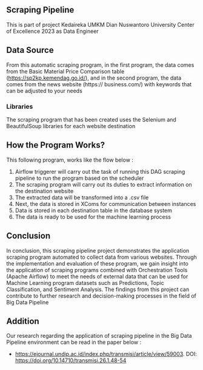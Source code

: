 ## Scraping Pipeline
This is part of project Kedaireka UMKM Dian Nuswantoro University Center of Excellence 2023 as Data Engineer

## Data Source
From this automatic scraping program, in the first program, the data comes from the Basic Material Price Comparison table (https://sp2kp.kemendag.go.id/), and in the second program, the data comes from the news website (https:// business.com/) with keywords that can be adjusted to your needs

### Libraries
The scraping program that has been created uses the Selenium and BeautifulSoup libraries for each website destination

## How the Program Works?
This following program, works like the flow below :
1. Airflow triggerer will carry out the task of running this DAG scraping pipeline to run the program based on the scheduler
2. The scraping program will carry out its duties to extract information on the destination website
3. The extracted data will be transformed into a .csv file
4. Next, the data is stored in XComs for communication between instances
5. Data is stored in each destination table in the database system
6. The data is ready to be used for the machine learning process

## Conclusion
In conclusion, this scraping pipeline project demonstrates the application scraping program automated to collect data from various websites. Through the implementation and evaluation of these program, we gain insight into the application of scraping programs combined with Orchestration Tools (Apache Airflow) to meet the needs of external data that can be used for Machine Learning program datasets such as Predictions, Topic Classification, and Sentiment Analysis. The findings from this project can contribute to further research and decision-making processes in the field of Big Data Pipeline

## Addition
Our research regarding the application of scraping pipeline in the Big Data Pipeline environment can be read in the paper below :
- https://ejournal.undip.ac.id/index.php/transmisi/article/view/59003. DOI: https://doi.org/10.14710/transmisi.26.1.48-54
